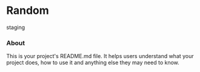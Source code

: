 Random
======

staging

### About

This is your project's README.md file. It helps users understand what your
project does, how to use it and anything else they may need to know.